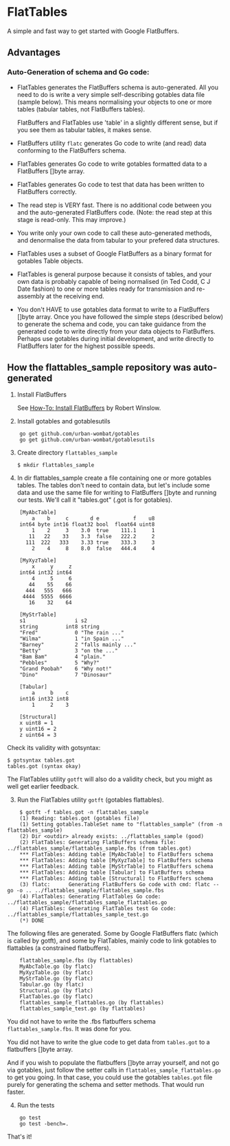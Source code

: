 # FlatTables

A simple and fast way to get started with Google FlatBuffers.

## Advantages

### Auto-Generation of schema and Go code:

* FlatTables generates the FlatBuffers schema is auto-generated.
  All you need to do is write a very simple self-describing gotables data file (sample below).
  This means normalising your objects to one or more tables (tabular tables, not FlatBuffers tables).

  FlatBuffers and FlatTables use 'table' in a slightly different sense, but if you see them as tabular
  tables, it makes sense.

* FlatBuffers utility `flatc` generates Go code to write (and read) data conforming to the FlatBuffers schema.

* FlatTables generates Go code to write gotables formatted data to a FlatBuffers []byte array.

* FlatTables generates Go code to test that data has been written to FlatBuffers correctly.

* The read step is VERY fast. There is no additional code between you and the auto-generated FlatBuffers code.
  (Note: the read step at this stage is read-only. This may improve.)

* You write only your own code to call these auto-generated methods, and denormalise the data from tabular to
  your prefered data structures.

* FlatTables uses a subset of Google FlatBuffers as a binary format for gotables Table objects.

* FlatTables is general purpose because it consists of tables, and your own data is probably capable of being
  normalised (in Ted Codd, C J Date fashion) to one or more tables ready for transmission and re-assembly
  at the receiving end.

* You don't HAVE to use gotables data format to write to a FlatBuffers []byte array. Once you have followed the simple
steps (described below) to generate the schema and code, you can take guidance from the generated code
to write directly from your data objects to FlatBuffers. Perhaps use gotables during initial
development, and write directly to FlatBuffers later for the highest possible speeds.

## How the flattables_sample repository was auto-generated

1. Install FlatBuffers

    See [How-To: Install FlatBuffers](https://rwinslow.com/posts/how-to-install-flatbuffers) by Robert Winslow.

2. Install gotables and gotablesutils

```
    go get github.com/urban-wombat/gotables
	go get github.com/urban-wombat/gotablesutils
```

3. Create directory `flattables_sample`

    `$ mkdir flattables_sample`

4. In dir flattables_sample create a file containing one or more gotables tables. The tables don't need to contain data,
but let's include some data and use the same file for writing to FlatBuffers []byte and running our tests.
We'll call it "tables.got" (.got is for gotables).

```
    [MyAbcTable]
        a    b     c       d e           f    u8
    int64 byte int16 float32 bool  float64 uint8
        1    2     3    3.0  true    111.1     1
       11   22    33    3.3  false   222.2     2
      111  222   333    3.33 true    333.3     3
        2    4     8    8.0  false   444.4     4
 
    [MyXyzTable]
        x     y     z
    int64 int32 int64
        4     5     6
       44    55    66
      444   555   666
     4444  5555  6666
       16    32    64
    
    [MyStrTable]
    s1                i s2
    string         int8 string
    "Fred"            0 "The rain ..."
    "Wilma"           1 "in Spain ..."
    "Barney"          2 "falls mainly ..."
    "Betty"           3 "on the ..."
    "Bam Bam"         4 "plain."
    "Pebbles"         5 "Why?"
    "Grand Poobah"    6 "Why not!"
    "Dino"            7 "Dinosaur"
    
    [Tabular]
        a     b    c
    int16 int32 int8
        1     2    3
    
    [Structural]
    x uint8 = 1
    y uint16 = 2
    z uint64 = 3
```

Check its validity with gotsyntax:

    $ gotsyntax tables.got
    tables.got (syntax okay)

The FlatTables utility `gotft` will also do a validity check, but you might as well get earlier feedback.

3. Run the FlatTables utility `gotft` (gotables flattables).

```
    $ gotft -f tables.got -n flattables_sample
    (1) Reading: tables.got (gotables file)
    (1) Setting gotables.TableSet name to "flattables_sample" (from -n flattables_sample)
    (2) Dir <outdir> already exists: ../flattables_sample (good)
    (2) FlatTables: Generating FlatBuffers schema file: ../flattables_sample/flattables_sample.fbs (from tables.got)
    *** FlatTables: Adding table [MyAbcTable] to FlatBuffers schema
    *** FlatTables: Adding table [MyXyzTable] to FlatBuffers schema
    *** FlatTables: Adding table [MyStrTable] to FlatBuffers schema
    *** FlatTables: Adding table [Tabular] to FlatBuffers schema
    *** FlatTables: Adding table [Structural] to FlatBuffers schema
    (3) flatc:      Generating FlatBuffers Go code with cmd: flatc --go -o .. ../flattables_sample/flattables_sample.fbs
    (4) FlatTables: Generating FlatTables Go code: ../flattables_sample/flattables_sample_flattables.go
    (4) FlatTables: Generating FlatTables test Go code: ../flattables_sample/flattables_sample_test.go
    (*) DONE
```

The following files are generated. Some by Google FlatBuffers flatc (which is called by gotft), and some by FlatTables,
mainly code to link gotables to flattables (a constrained flatbuffers).

```
    flattables_sample.fbs (by flattables)
    MyAbcTable.go (by flatc)
    MyXyzTable.go (by flatc)
    MyStrTable.go (by flatc)
    Tabular.go (by flatc)
    Structural.go (by flatc)
    FlatTables.go (by flatc)
    flattables_sample_flattables.go (by flattables)
    flattables_sample_test.go (by flattables)
```

You did not have to write the .fbs flatbuffers schema `flattables_sample.fbs`. It was done for you.

You did not have to write the glue code to get data from `tables.got` to a flatbuffers []byte array.

And if you wish to populate the flatbuffers []byte array yourself, and not go via gotables, just
follow the setter calls in `flattables_sample_flattables.go` to get you going. In that case, you could use
the gotables `tables.got` file purely for generating the schema and setter methods. That would run faster.

4. Run the tests

```
    go test
    go test -bench=.
```

That's it!
